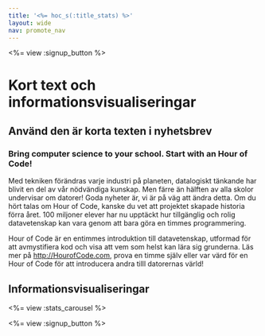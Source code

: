 ```yaml
---
title: '<%= hoc_s(:title_stats) %>'
layout: wide
nav: promote_nav
---
```



<a id="blurb"></a>

<%= view :signup_button %>

# Kort text och informationsvisualiseringar

## Använd den är korta texten i nyhetsbrev

### Bring computer science to your school. Start with an Hour of Code!

Med tekniken förändras varje industri på planeten, datalogiskt tänkande har blivit en del av vår nödvändiga kunskap. Men färre än hälften av alla skolor undervisar om datorer! Goda nyheter är, vi är på väg att ändra detta. Om du hört talas om Hour of Code, kanske du vet att projektet skapade historia förra året. 100 miljoner elever har nu upptäckt hur tillgänglig och rolig datavetenskap kan vara genom att bara göra en timmes programmering.

Hour of Code är en entimmes introduktion till datavetenskap, utformad för att avmystifiera kod och visa att vem som helst kan lära sig grunderna. Läs mer på <http://HourofCode.com>, prova en timme själv eller var värd för en Hour of Code för att introducera andra tilll datorernas värld!

<a id="infographics"></a>

## Informationsvisualiseringar

<%= view :stats_carousel %>

<%= view :signup_button %>